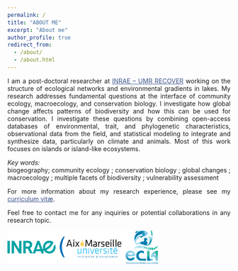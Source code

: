 ```yaml
---
permalink: /
title: "ABOUT ME"
excerpt: "About me"
author_profile: true
redirect_from: 
  - /about/
  - /about.html
---
```

<style> body {text-align: justify} </style> <!-- Justify text. -->

I am a post-doctoral researcher at <a href="https://www6.paca.inrae.fr/recover/" target="_blank" style="color:#3B528B;">INRAE – UMR RECOVER</a> working on the structure of ecological networks and environmental gradients in lakes.
My research addresses fundamental questions at the interface of community ecology, macroecology, and conservation biology. I investigate how global change affects patterns of biodiversity and how this can be used for conservation.
I investigate these questions by combining open-access databases of environmental, trait, and phylogenetic characteristics, observational data from the field, and statistical modeling to integrate and synthesize data, particularly on climate and animals. Most of this work focuses on islands or island-like ecosystems.

*Key words:*<br>
biogeography; community ecology ; conservation biology ; global changes ; macroecology ; multiple facets of biodiversity ; vulnerability assessment  

For more information about my research experience, please see my <a href="https://camilleleclerc.github.io/cv/" target="_blank" style="color:#3B528B;">curriculum vitæ</a>.

Feel free to contact me for any inquiries or potential collaborations in any research topic.

<img class="wp-image-817" style="width:340px;" src="images/logo_institut.png" alt="logo_institut" class="inline"/>
